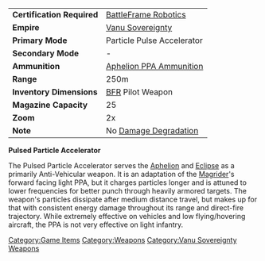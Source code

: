 |                            |                                                               |
|----------------------------|---------------------------------------------------------------|
| **Certification Required** | [BattleFrame Robotics](BattleFrame_Robotics "wikilink")       |
| **Empire**                 | [Vanu Sovereignty](Vanu_Sovereignty "wikilink")               |
| **Primary Mode**           | Particle Pulse Accelerator                                    |
| **Secondary Mode**         | \-                                                            |
| **Ammunition**             | [Aphelion PPA Ammunition](Aphelion_PPA_Ammunition "wikilink") |
| **Range**                  | 250m                                                          |
| **Inventory Dimensions**   | [BFR](BFR "wikilink") Pilot Weapon                            |
| **Magazine Capacity**      | 25                                                            |
| **Zoom**                   | 2x                                                            |
| **Note**                   | No [Damage Degradation](Damage_Degradation "wikilink")        |

**Pulsed Particle Accelerator**

The Pulsed Particle Accelerator serves the
[Aphelion](Aphelion "wikilink") and [Eclipse](Eclipse "wikilink") as a
primarily Anti-Vehicular weapon. It is an adaptation of the
[Magrider](Magrider "wikilink")'s forward facing light PPA, but it
charges particles longer and is attuned to lower frequencies for better
punch through heavily armored targets. The weapon's particles dissipate
after medium distance travel, but makes up for that with consistent
energy damage throughout its range and direct-fire trajectory. While
extremely effective on vehicles and low flying/hovering aircraft, the
PPA is not very effective on light infantry.

[Category:Game Items](Category:Game_Items "wikilink")
[Category:Weapons](Category:Weapons "wikilink") [Category:Vanu
Sovereignty Weapons](Category:Vanu_Sovereignty_Weapons "wikilink")